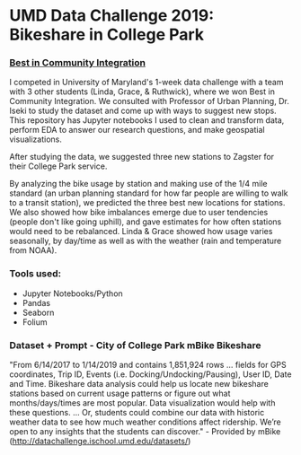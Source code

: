 # UMD Data Challenge 2019: Bikeshare in College Park 
### [Best in Community Integration](https://datachallenge.ischool.umd.edu/data-challenge-2019/)

I competed in University of Maryland's 1-week data challenge with a team with 3 other students (Linda, Grace, & Ruthwick), where we won Best in Community Integration. We consulted with Professor of Urban Planning, Dr. Iseki to study the dataset and come up with ways to suggest new stops. This repository has Jupyter notebooks I used to clean and transform data, perform EDA to answer our research questions, and make geospatial visualizations.

After studying the data, we suggested three new stations to Zagster for their College Park service.

By analyzing the bike usage by station and making use of the 1/4 mile standard (an urban planning standard for how far people are willing to walk to a transit station), we predicted the three best new locations for stations. We also showed how bike imbalances emerge due to user tendencies (people don't like going uphill), and gave estimates for how often stations would need to be rebalanced. Linda & Grace showed how usage varies seasonally, by day/time as well as with the weather (rain and temperature from NOAA).


### Tools used:
  * Jupyter Notebooks/Python
  * Pandas
  * Seaborn
  * Folium

### Dataset + Prompt -  City of College Park mBike Bikeshare
"From 6/14/2017 to 1/14/2019 and contains 1,851,924 rows ... fields for GPS coordinates, Trip ID, Events (i.e. Docking/Undocking/Pausing), User ID, Date and Time. Bikeshare data analysis could help us locate new bikeshare stations based on current usage patterns or figure out what months/days/times are most popular. Data visualization would help with these questions. ... Or, students could combine our data with historic weather data to see how much weather conditions affect ridership. We’re open to any insights that the students can discover." - Provided by mBike (http://datachallenge.ischool.umd.edu/datasets/)
